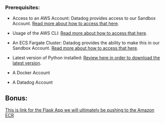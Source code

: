 ### Prerequisites: 

- Access to an AWS Account:
    Datadog provides access to our Sandbox Account. [Read more about how to access that here](https://datadoghq.atlassian.net/wiki/spaces/TS/pages/328434517/AWS+Azure+GCP+Sandbox+Environments+for+GSE).

- Usage of the AWS CLI:
    [Read more about how to access that here](https://docs.aws.amazon.com/cli/latest/userguide/getting-started-install.html).

- An ECS Fargate Cluster:
    Datadog provides the ability to make this in our Sandbox Account. [Read more about how to access that here](https://datadoghq.atlassian.net/wiki/spaces/TS/pages/2560068514/Setting+up+an+ECS+Fargate+cluster).

- Latest version of Python installed:
    [Review here in order to download the latest version](https://www.python.org/downloads/).
  
- A Docker Account
  
- A Datadog Account

## Bonus: 

[This is link for the Flask App we will ultimately be pushing to the Amazon ECR](https://gallery.ecr.aws/y0r6d5e5/containerlearningweekfargate)
